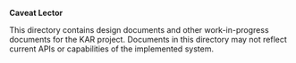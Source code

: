 **Caveat Lector**

This directory contains design documents and other work-in-progress documents for the KAR project. Documents in this directory may not reflect current APIs or capabilities of the implemented system.
